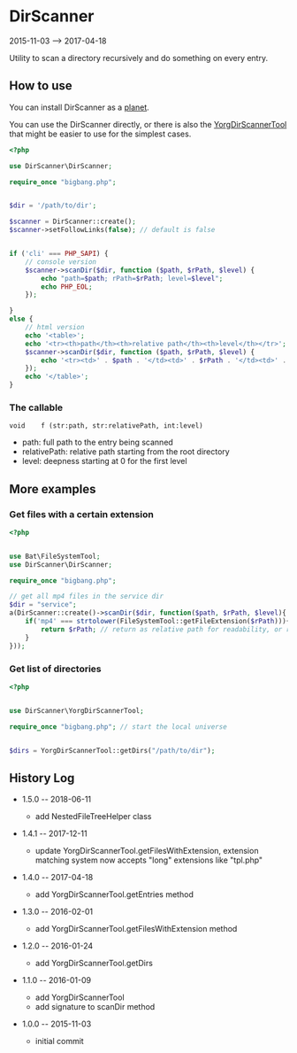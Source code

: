 DirScanner
==============
2015-11-03 --> 2017-04-18



Utility to scan a directory recursively and do something on every entry.




How to use
--------------

You can install DirScanner as a [planet](https://github.com/lingtalfi/Observer/blob/master/article/article.planetReference.eng.md).
 
 
You can use the DirScanner directly, or there is also the [YorgDirScannerTool](https://github.com/lingtalfi/DirScanner/blob/master/YorgDirScannerTool.md)
that might be easier to use for the simplest cases.
 



```php
<?php

use DirScanner\DirScanner;

require_once "bigbang.php";


$dir = '/path/to/dir';

$scanner = DirScanner::create();
$scanner->setFollowLinks(false); // default is false


if ('cli' === PHP_SAPI) {
    // console version
    $scanner->scanDir($dir, function ($path, $rPath, $level) {
        echo "path=$path; rPath=$rPath; level=$level";
        echo PHP_EOL;
    });

}
else {
    // html version
    echo '<table>';
    echo '<tr><th>path</th><th>relative path</th><th>level</th></tr>';
    $scanner->scanDir($dir, function ($path, $rPath, $level) {
        echo '<tr><td>' . $path . '</td><td>' . $rPath . '</td><td>' . $level . '</td></tr>';
    });
    echo '</table>';
}


```



### The callable

```
void    f (str:path, str:relativePath, int:level)
```

- path: full path to the entry being scanned
- relativePath: relative path starting from the root directory 
- level: deepness starting at 0 for the first level 



More examples
-------------------


### Get files with a certain extension 

```php
<?php


use Bat\FileSystemTool;
use DirScanner\DirScanner;

require_once "bigbang.php";

// get all mp4 files in the service dir
$dir = "service";
a(DirScanner::create()->scanDir($dir, function($path, $rPath, $level){
    if('mp4' === strtolower(FileSystemTool::getFileExtension($rPath))){
        return $rPath; // return as relative path for readability, or return the path if you prefer absolute path
    }
}));
```


### Get list of directories  

```php
<?php


use DirScanner\YorgDirScannerTool;

require_once "bigbang.php"; // start the local universe


$dirs = YorgDirScannerTool::getDirs("/path/to/dir");

```








History Log
------------------
    
- 1.5.0 -- 2018-06-11

    - add NestedFileTreeHelper class
    
- 1.4.1 -- 2017-12-11

    - update YorgDirScannerTool.getFilesWithExtension, extension matching system now accepts "long" extensions like "tpl.php"
    
- 1.4.0 -- 2017-04-18

    - add YorgDirScannerTool.getEntries method
    
- 1.3.0 -- 2016-02-01

    - add YorgDirScannerTool.getFilesWithExtension method
    
- 1.2.0 -- 2016-01-24

    - add YorgDirScannerTool.getDirs
    
- 1.1.0 -- 2016-01-09

    - add YorgDirScannerTool
    - add signature to scanDir method
    
- 1.0.0 -- 2015-11-03

    - initial commit
    
    